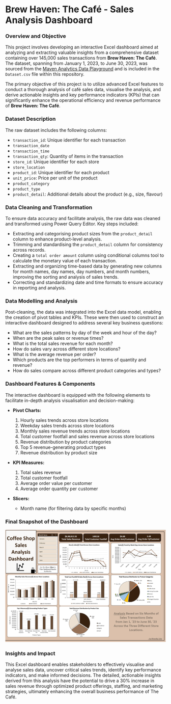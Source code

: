 # Brew Haven: The Café - Sales Analysis Dashboard

### Overview and Objective
This project involves developing an interactive Excel dashboard aimed at analyzing and extracting valuable insights from a comprehensive dataset containing over 145,000 sales transactions from **Brew Haven: The Café**. The dataset, spanning from January 1, 2023, to June 30, 2023, was sourced from the [Maven Analytics Data Playground](https://mavenanalytics.io/data-playground?pageSize=all) and is included in the `Dataset.csv` file within this repository.

The primary objective of this project is to utilize advanced Excel features to conduct a thorough analysis of café sales data, visualise the analysis, and derive actionable insights and key performance indicators (KPIs) that can significantly enhance the operational efficiency and revenue performance of **Brew Haven: The Café**.


### Dataset Description
The raw dataset includes the following columns:
- `transaction_id`: Unique identifier for each transaction
- `transaction_date`
- `transaction_time`
- `transaction_qty`: Quantity of items in the transaction
- `store_id`: Unique identifier for each store
- `store_location`
- `product_id`: Unique identifier for each product
- `unit_price`: Price per unit of the product
- `product_category`
- `product_type`
- `product_detail`: Additional details about the product (e.g., size, flavour)


### Data Cleaning and Transformation
To ensure data accuracy and facilitate analysis, the raw data was cleaned and transformed using Power Query Editor. Key steps included:
- Extracting and categorising product sizes from the `product_detail` column to enhance product-level analysis.
- Trimming and standardising the `product_detail` column for consistency across records.
- Creating a `total order amount` column using conditional columns tool to calculate the monetary value of each transaction.
- Extracting and organizing time-based data by generating new columns for month names, day names, day numbers, and month numbers, improving the sorting and analysis of sales trends.
- Correcting and standardizing date and time formats to ensure accuracy in reporting and analysis.


### Data Modelling and Analysis
Post-cleaning, the data was integrated into the Excel data model, enabling the creation of pivot tables and KPIs. These were then used to construct an interactive dashboard designed to address several key business questions:
- What are the sales patterns by day of the week and hour of the day?
- When are the peak sales or revenue times?
- What is the total sales revenue for each month?
- How do sales vary across different store locations?
- What is the average revenue per order?
- Which products are the top performers in terms of quantity and revenue?
- How do sales compare across different product categories and types?


### Dashboard Features & Components
The interactive dashboard is equipped with the following elements to facilitate in-depth analysis visualisation and decision-making:
- **Pivot Charts:**
  1. Hourly sales trends across store locations
  2. Weekday sales trends across store locations
  3. Monthly sales revenue trends across store locations
  4. Total customer footfall and sales revenue across store locations
  5. Revenue distribution by product categories
  6. Top 5 revenue-generating product types
  7. Revenue distribution by product size

- **KPI Measures:**
  1. Total sales revenue
  2. Total customer footfall
  3. Average order value per customer
  4. Average order quantity per customer

- **Slicers:**
  - Month name (for filtering data by specific months)


### Final Snapshot of the Dashboard
![Dashboard_Snapshot](dashboard_snapshot.jpg)


### Insights and Impact

This Excel dashboard enables stakeholders to effectively visualise and analyse sales data, uncover critical sales trends, identify key performance indicators, and make informed decisions. The detailed, actionable insights derived from this analysis have the potential to drive a 30% increase in sales revenue through optimized product offerings, staffing, and marketing strategies, ultimately enhancing the overall business performance of The Café.
